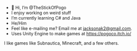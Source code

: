 - 👋 Hi, I’m @TheStickOfPogo
- I enjoy working on weird stuff
- I’m currently learning C# and Java
- He/Him
- Feel like e-mailing me? Email me at jacksonak2@gmail.com.
- Uses Unity Engine to make games at https://pogoco.itch.io/

 I like games like Subnautica, Minecraft, and a few others.
